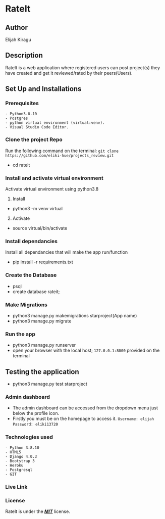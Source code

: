 # RateIt
## Author
Elijah Kiragu
## Description
RateIt is a web application where registered users can post project(s) they have created and get it reviewed/rated by their peers(Users).
## Set Up and Installations
### Prerequisites
    - Python3.8.10
    - Postgres
    - python virtual environment (virtual:venv).
    - Visual Studio Code Editor.
### Clone the  project Repo
Run the following command on the terminal:
`git clone https://github.com/eliki-hue/projects_review.git`
* cd rateit
###  Install and activate virtual environment
Activate virtual environment using python3.8
1. Install
* python3 -m venv virtual
2. Activate
* source virtual/bin/activate
### Install dependancies
Install  all dependancies that will make the app run/function
* pip install -r requirements.txt
### Create the Database
* psql
* create database rateit;
### Make Migrations
* python3 manage.py makemigrations starproject(App name)
* python3 manage.py migrate
### Run the app
* python3 manage.py runserver
* open your browser with the local host; `127.0.0.1:8000` provided on the terminal
## Testing the application
* python3 manage.py test starproject
### Admin dashboard
* The admin dashboard can be accessed from the dropdown menu just below the profile icon.
* Firstly you must be on the homepage to access it.
`Username: elijah`
`Password: eliki13720`
### Technologies used
    - Python 3.8.10
    - HTML5
    - Django 4.0.3
    - Bootstrap 3
    - Heroku
    - Postgresql
    - GIT
### Live Link
### License
RateIt is under the ***[MIT](LICENSE)*** license.